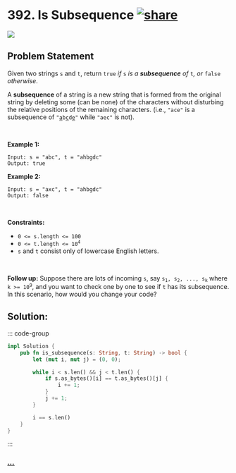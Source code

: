# 392. Is Subsequence [![share]](https://leetcode.com/problems/is-subsequence/)

![][easy]

## Problem Statement

<p>Given two strings <code>s</code> and <code>t</code>, return <code>true</code><em> if </em><code>s</code><em> is a <strong>subsequence</strong> of </em><code>t</code><em>, or </em><code>false</code><em> otherwise</em>.</p>
<p>A <strong>subsequence</strong> of a string is a new string that is formed from the original string by deleting some (can be none) of the characters without disturbing the relative positions of the remaining characters. (i.e., <code>"ace"</code> is a subsequence of <code>"<u>a</u>b<u>c</u>d<u>e</u>"</code> while <code>"aec"</code> is not).</p>
<p> </p>
<p><strong class="example">Example 1:</strong></p>

```
Input: s = "abc", t = "ahbgdc"
Output: true
```

<p><strong class="example">Example 2:</strong></p>

```
Input: s = "axc", t = "ahbgdc"
Output: false
```

<p> </p>
<p><strong>Constraints:</strong></p>
<ul>
<li><code>0 &lt;= s.length &lt;= 100</code></li>
<li><code>0 &lt;= t.length &lt;= 10<sup>4</sup></code></li>
<li><code>s</code> and <code>t</code> consist only of lowercase English letters.</li>
</ul>
<p> </p>
<strong>Follow up:</strong> Suppose there are lots of incoming <code>s</code>, say <code>s<sub>1</sub>, s<sub>2</sub>, ..., s<sub>k</sub></code> where <code>k &gt;= 10<sup>9</sup></code>, and you want to check one by one to see if <code>t</code> has its subsequence. In this scenario, how would you change your code?

## Solution:

::: code-group

```rs [Rust]
impl Solution {
    pub fn is_subsequence(s: String, t: String) -> bool {
        let (mut i, mut j) = (0, 0);

        while i < s.len() && j < t.len() {
            if s.as_bytes()[i] == t.as_bytes()[j] {
                i += 1;
            }
            j += 1;
        }

        i == s.len()
    }
}

```

:::

### [_..._](#)

```

```

<!----------------------------------{ link }--------------------------------->

[share]: https://graph.org/file/3ea5234dda646b71c574a.png
[easy]: https://img.shields.io/badge/Difficulty-Easy-bright.svg
[medium]: https://img.shields.io/badge/Difficulty-Medium-yellow.svg
[hard]: https://img.shields.io/badge/Difficulty-Hard-red.svg
